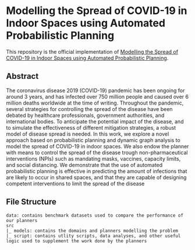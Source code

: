 # Modelling the Spread of COVID-19 in Indoor Spaces using Automated Probabilistic Planning

This repository is the official implementation of [Modelling the Spread of COVID-19 in Indoor Spaces using Automated Probabilistic Planning](https://www.overleaf.com/read/xhqgwzynbwzb). 

## Abstract
The coronavirus disease 2019 (COVID-19) pandemic has been ongoing for around 3 years, and has infected over 750 million
people and caused over 6 million deaths worldwide at the time of writing. Throughout the pandemic, several strategies for
controlling the spread of the disease have been debated by healthcare professionals, government authorities, and international
bodies. To anticipate the potential impact of the disease, and to simulate the effectiveness of different mitigation strategies, a
robust model of disease spread is needed. In this work, we explore a novel approach based on probabilistic planning and
dynamic graph analysis to model the spread of COVID-19 in indoor spaces. We also endow the planner with means to control
the spread of the disease trough non-pharmaceutical interventions (NPIs) such as mandating masks, vaccines, capacity limits,
and social distancing. We demonstrate that the use of automated probabilistic planning is effective in predicting the amount of
infections that are likely to occur in shared spaces, and that they are capable of designing competent interventions to limit the
spread of the disease

## File Structure
```
data: contains benchmark datasets used to compare the performance of our planners
src
|_ models: contains the domains and planners modelling the problem
|_ script: contains utlity scripts, data analyses, and other useful logic used to supplement the work done by the planners
```